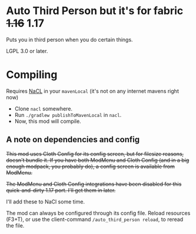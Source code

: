 Auto Third Person but it's for fabric ~~1.16~~ 1.17
===================================================

Puts you in third person when you do certain things.

LGPL 3.0 or later.

# Compiling

Requires [NaCL](https://github.com/quat1024/nacl) in your `mavenLocal` (it's not on any internet mavens right now)

* Clone `nacl` somewhere.
* Run `./gradlew publishToMavenLocal` in `nacl`.
* Now, this mod will compile.

## A note on dependencies and config

~~This mod uses Cloth Config for its config screen, but for filesize reasons, doesn't bundle it. If you have both ModMenu and Cloth Config (and in a big enough modpack, you probably do), a config screen is available from ModMenu.~~

~~The ModMenu and Cloth Config integrations have been disabled for this quick-and-dirty 1.17 port. I'll get them in later.~~

I'll add these to NaCl some time.

The mod can always be configured through its config file. Reload resources (F3+T), or use the client-command `/auto_third_person reload`, to reread the file.